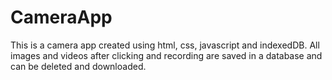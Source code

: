 # CameraApp
This is a camera app created using html, css, javascript and indexedDB. All images and videos after clicking and recording are saved in a database and can be deleted and downloaded. 
